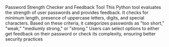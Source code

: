 

Password Strength Checker and Feedback Tool
This Python tool evaluates the strength of user passwords and provides feedback. It checks for minimum length, presence of uppercase letters, digits, and special characters. Based on these criteria, it categorizes passwords as "too short," "weak," "mediumly strong," or "strong." Users can select options to either get feedback on their password or check its complexity, ensuring better security practices
